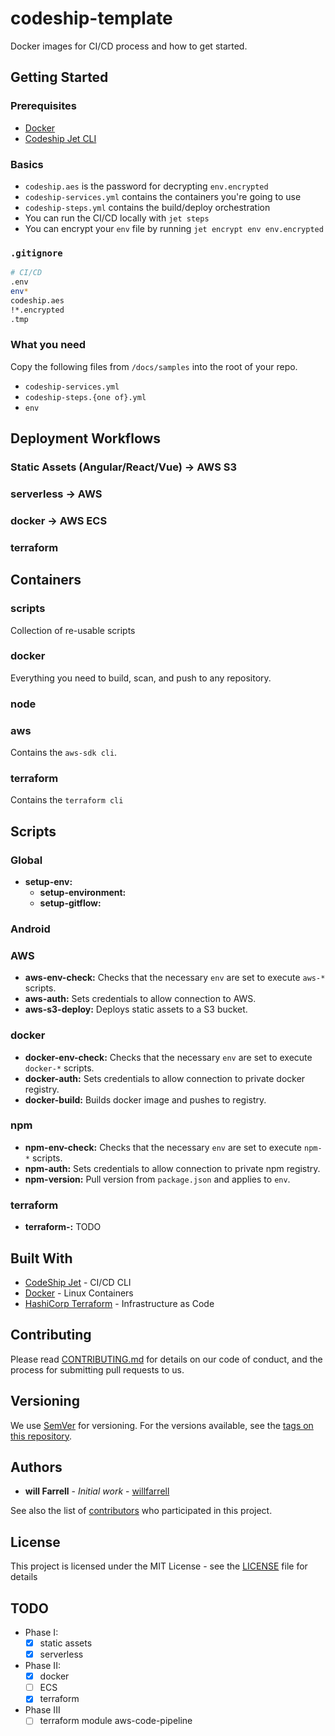 # codeship-template
Docker images for CI/CD process and how to get started.

## Getting Started

### Prerequisites
- [Docker](https://www.docker.com/get-started)
- [Codeship Jet CLI](https://documentation.codeship.com/pro/jet-cli/installation/)

### Basics
- `codeship.aes` is the password for decrypting `env.encrypted`
- `codeship-services.yml` contains the containers you're going to use
- `codeship-steps.yml` contains the build/deploy orchestration 
- You can run the CI/CD locally with `jet steps`
- You can encrypt your `env` file by running `jet encrypt env env.encrypted`

### `.gitignore`
```bash
# CI/CD
.env
env*
codeship.aes
!*.encrypted
.tmp
```

### What you need
Copy the following files from `/docs/samples` into the root of your repo.
- `codeship-services.yml`
- `codeship-steps.{one of}.yml`
- `env`

## Deployment Workflows
### Static Assets (Angular/React/Vue) -> AWS S3
### serverless -> AWS
### docker -> AWS ECS
### terraform


## Containers
### scripts
Collection of re-usable scripts

### docker
Everything you need to build, scan, and push to any repository.

### node


### aws
Contains the `aws-sdk cli`.

### terraform
Contains the `terraform cli`

## Scripts

### Global
- **setup-env:**
  - **setup-environment:**
  - **setup-gitflow:**

### Android


### AWS
- **aws-env-check:** Checks that the necessary `env` are set to execute `aws-*` scripts.
- **aws-auth:** Sets credentials to allow connection to AWS.
- **aws-s3-deploy:** Deploys static assets to a S3 bucket.

### docker
- **docker-env-check:** Checks that the necessary `env` are set to execute `docker-*` scripts.
- **docker-auth:** Sets credentials to allow connection to private docker registry.
- **docker-build:** Builds docker image and pushes to registry.

### npm
- **npm-env-check:** Checks that the necessary `env` are set to execute `npm-*` scripts.
- **npm-auth:** Sets credentials to allow connection to private npm registry.
- **npm-version:** Pull version from `package.json` and applies to `env`.

### terraform
- **terraform-:** TODO


## Built With

* [CodeShip Jet](https://documentation.codeship.com/pro/jet-cli/usage-overview/) - CI/CD CLI
* [Docker](http://www.dropwizard.io/1.0.2/docs/) - Linux Containers
* [HashiCorp Terraform](https://www.terraform.io/) - Infrastructure as Code

## Contributing

Please read [CONTRIBUTING.md](https://www.contributor-covenant.org/version/1/4/code-of-conduct) for details on our code of conduct, and the process for submitting pull requests to us.

## Versioning

We use [SemVer](http://semver.org/) for versioning. For the versions available, see the [tags on this repository](https://github.com/willfarrell/codeship-template/tags). 

## Authors

* **will Farrell** - *Initial work* - [willfarrell](https://github.com/willfarrell)

See also the list of [contributors](https://github.com/willfarrell/codeship-template/contributors) who participated in this project.

## License

This project is licensed under the MIT License - see the [LICENSE](LICENSE) file for details


## TODO
- Phase I:
  - [x] static assets
  - [x] serverless
- Phase II:
  - [x] docker
  - [ ] ECS
  - [x] terraform
- Phase III
  - [ ] terraform module aws-code-pipeline
